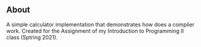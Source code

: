 ## About

A simple calculator implementation that demonstrates how does a compiler work. Created for the Assignment of my Introduction to Programming II class (Sptring 2021).
